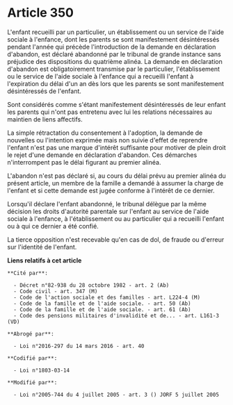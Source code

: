 # Article 350

L'enfant recueilli par un particulier, un établissement ou un service de l'aide sociale à l'enfance, dont les parents se sont
manifestement désintéressés pendant l'année qui précède l'introduction de la demande en déclaration d'abandon, est déclaré
abandonné par le tribunal de grande instance sans préjudice des dispositions du quatrième alinéa. La demande en déclaration
d'abandon est obligatoirement transmise par le particulier, l'établissement ou le service de l'aide sociale à l'enfance qui a
recueilli l'enfant à l'expiration du délai d'un an dès lors que les parents se sont manifestement désintéressés de l'enfant.

Sont considérés comme s'étant manifestement désintéressés de leur enfant les parents qui n'ont pas entretenu avec lui les
relations nécessaires au maintien de liens affectifs.

La simple rétractation du consentement à l'adoption, la demande de nouvelles ou l'intention exprimée mais non suivie d'effet
de reprendre l'enfant n'est pas une marque d'intérêt suffisante pour motiver de plein droit le rejet d'une demande en
déclaration d'abandon. Ces démarches n'interrompent pas le délai figurant au premier alinéa.

L'abandon n'est pas déclaré si, au cours du délai prévu au premier alinéa du présent article, un membre de la famille a
demandé à assumer la charge de l'enfant et si cette demande est jugée conforme à l'intérêt de ce dernier.

Lorsqu'il déclare l'enfant abandonné, le tribunal délègue par la même décision les droits d'autorité parentale sur l'enfant
au service de l'aide sociale à l'enfance, à l'établissement ou au particulier qui a recueilli l'enfant ou à qui ce dernier a
été confié.

La tierce opposition n'est recevable qu'en cas de dol, de fraude ou d'erreur sur l'identité de l'enfant.

**Liens relatifs à cet article**

	**Cité par**:

	  - Décret n°82-938 du 28 octobre 1982 - art. 2 (Ab)
	  - Code civil - art. 347 (M)
	  - Code de l'action sociale et des familles - art. L224-4 (M)
	  - Code de la famille et de l'aide sociale. - art. 50 (Ab)
	  - Code de la famille et de l'aide sociale. - art. 61 (Ab)
	  - Code des pensions militaires d'invalidité et de... - art. L161-3 (VD)

	**Abrogé par**:

	  - Loi n°2016-297 du 14 mars 2016 - art. 40

	**Codifié par**:

	  - Loi n°1803-03-14

	**Modifié par**:

	  - Loi n°2005-744 du 4 juillet 2005 - art. 3 () JORF 5 juillet 2005
